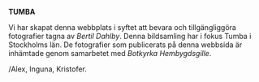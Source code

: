 **TUMBA**

Vi har skapat denna webbplats i syftet att bevara och tillgängliggöra fotografier tagna av *Bertil Dahlby*. Denna bildsamling har i fokus Tumba i Stockholms län. De fotografier som publicerats på denna webbsida är inhämtade genom samarbetet med *Botkyrka Hembygdsgille*.

/Alex, Inguna, Kristofer.